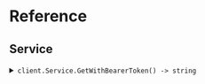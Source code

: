 # Reference
## Service
<details><summary><code>client.Service.GetWithBearerToken() -> string</code></summary>
<dl>
<dd>

#### 📝 Description

<dl>
<dd>

<dl>
<dd>

GET request with custom api key
</dd>
</dl>
</dd>
</dl>

#### 🔌 Usage

<dl>
<dd>

<dl>
<dd>

```go
client.Service.GetWithBearerToken(
        context.TODO(),
    )
}
```
</dd>
</dl>
</dd>
</dl>


</dd>
</dl>
</details>
